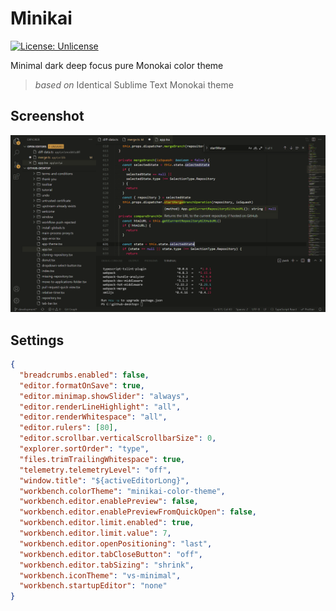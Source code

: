 # Minikai

[![License: Unlicense](https://img.shields.io/badge/license-Unlicense-blue.svg)](http://unlicense.org/)

Minimal dark deep focus pure Monokai color theme

> _based on_ Identical Sublime Text Monokai theme

## Screenshot

![Minikai](https://raw.githubusercontent.com/shlavik/minikai-vscode-theme/main/screenshot.png "Minikai")

## Settings

```json
{
  "breadcrumbs.enabled": false,
  "editor.formatOnSave": true,
  "editor.minimap.showSlider": "always",
  "editor.renderLineHighlight": "all",
  "editor.renderWhitespace": "all",
  "editor.rulers": [80],
  "editor.scrollbar.verticalScrollbarSize": 0,
  "explorer.sortOrder": "type",
  "files.trimTrailingWhitespace": true,
  "telemetry.telemetryLevel": "off",
  "window.title": "${activeEditorLong}",
  "workbench.colorTheme": "minikai-color-theme",
  "workbench.editor.enablePreview": false,
  "workbench.editor.enablePreviewFromQuickOpen": false,
  "workbench.editor.limit.enabled": true,
  "workbench.editor.limit.value": 7,
  "workbench.editor.openPositioning": "last",
  "workbench.editor.tabCloseButton": "off",
  "workbench.editor.tabSizing": "shrink",
  "workbench.iconTheme": "vs-minimal",
  "workbench.startupEditor": "none"
}
```
